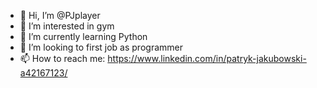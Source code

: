 - 👋 Hi, I’m @PJplayer
- 👀 I’m interested in gym
- 🌱 I’m currently learning Python
- 💞️ I’m looking to first job as programmer
- 📫 How to reach me: https://www.linkedin.com/in/patryk-jakubowski-a42167123/

<!---
AlphaPlayerLife/AlphaPlayerLife is a ✨ special ✨ repository because its `README.md` (this file) appears on your GitHub profile.
You can click the Preview link to take a look at your changes.
--->
